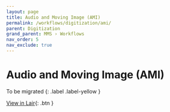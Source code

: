 ```yaml
---
layout: page
title: Audio and Moving Image (AMI)
permalink: /workflows/digitization/ami/
parent: Digitization
grand_parent: MMS › Workflows
nav_order: 5
nav_exclude: true
---
```


# Audio and Moving Image (AMI)

To be migrated
{: .label .label-yellow }

[View in Lair](https://lair.nypl.org/-/departments/library-sites-and-services/research-libraries/metadata-services-unit/ami-workflow){: .btn }